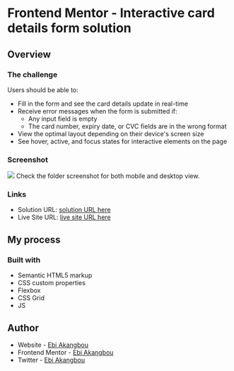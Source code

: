 # Frontend Mentor - Interactive card details form solution

## Overview

### The challenge

Users should be able to:

- Fill in the form and see the card details update in real-time
- Receive error messages when the form is submitted if:
  - Any input field is empty
  - The card number, expiry date, or CVC fields are in the wrong format
- View the optimal layout depending on their device's screen size
- See hover, active, and focus states for interactive elements on the page

### Screenshot

![](./screenshot.jpg)
Check the folder screenshot for both mobile and desktop view.

### Links

- Solution URL: [solution URL here](https://github.com/Ebi-Akangbou/interactive-card-details-form)
- Live Site URL: [live site URL here](https://ebi-akangbou.github.io/interactive-card-details-form/)

## My process

### Built with

- Semantic HTML5 markup
- CSS custom properties
- Flexbox
- CSS Grid
- JS

## Author

- Website - [Ebi Akangbou](https://github.com/Ebi-Akangbou)
- Frontend Mentor - [Ebi Akangbou](https://www.frontendmentor.io?ref=challenge)
- Twitter - [Ebi Akangbou](https://www.twitter.com/EAkangbou)

